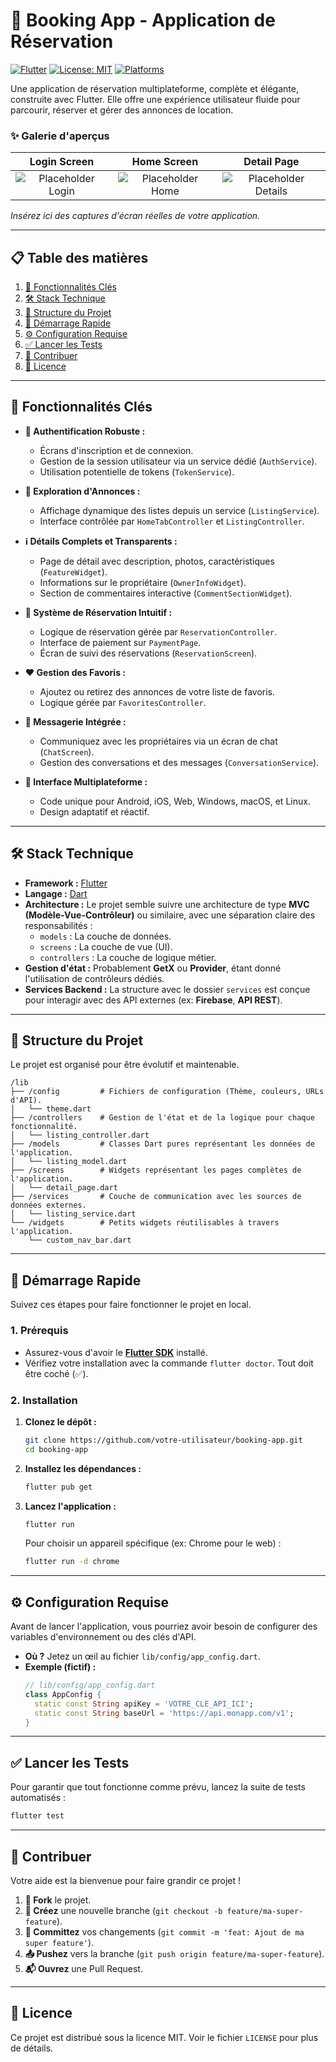 # 🏨 Booking App - Application de Réservation

[![Flutter](https://img.shields.io/badge/Built%20with-Flutter-02569B?style=for-the-badge&logo=flutter)](https://flutter.dev)
[![License: MIT](https://img.shields.io/badge/License-MIT-yellow.svg?style=for-the-badge)](https://opensource.org/licenses/MIT)
[![Platforms](https://img.shields.io/badge/Platform-iOS%20%7C%20Android%20%7C%20Web%20%7C%20Desktop-lightgrey.svg?style=for-the-badge)]()

Une application de réservation multiplateforme, complète et élégante, construite avec Flutter. Elle offre une expérience utilisateur fluide pour parcourir, réserver et gérer des annonces de location.

### ✨ Galerie d'aperçus

| Login Screen | Home Screen | Detail Page |
| :---: | :---: | :---: |
| ![Placeholder Login](https://via.placeholder.com/300x600.png?text=Login+Screen) | ![Placeholder Home](https://via.placeholder.com/300x600.png?text=Home+Screen) | ![Placeholder Details](https://via.placeholder.com/300x600.png?text=Detail+Page) |
*Insérez ici des captures d'écran réelles de votre application.*

---

## 📋 Table des matières

1.  [🌟 Fonctionnalités Clés](#-fonctionnalités-clés)
2.  [🛠️ Stack Technique](#️-stack-technique)
3.  [📂 Structure du Projet](#-structure-du-projet)
4.  [🚀 Démarrage Rapide](#-démarrage-rapide)
5.  [⚙️ Configuration Requise](#️-configuration-requise)
6.  [✅ Lancer les Tests](#-lancer-les-tests)
7.  [🤝 Contribuer](#-contribuer)
8.  [📄 Licence](#-licence)

---

## 🌟 Fonctionnalités Clés

-   **🔑 Authentification Robuste :**
    -   Écrans d'inscription et de connexion.
    -   Gestion de la session utilisateur via un service dédié (`AuthService`).
    -   Utilisation potentielle de tokens (`TokenService`).

-   **🏡 Exploration d'Annonces :**
    -   Affichage dynamique des listes depuis un service (`ListingService`).
    -   Interface contrôlée par `HomeTabController` et `ListingController`.

-   **ℹ️ Détails Complets et Transparents :**
    -   Page de détail avec description, photos, caractéristiques (`FeatureWidget`).
    -   Informations sur le propriétaire (`OwnerInfoWidget`).
    -   Section de commentaires interactive (`CommentSectionWidget`).

-   **📅 Système de Réservation Intuitif :**
    -   Logique de réservation gérée par `ReservationController`.
    -   Interface de paiement sur `PaymentPage`.
    -   Écran de suivi des réservations (`ReservationScreen`).

-   **❤️ Gestion des Favoris :**
    -   Ajoutez ou retirez des annonces de votre liste de favoris.
    -   Logique gérée par `FavoritesController`.

-   **💬 Messagerie Intégrée :**
    -   Communiquez avec les propriétaires via un écran de chat (`ChatScreen`).
    -   Gestion des conversations et des messages (`ConversationService`).

-   **📱 Interface Multiplateforme :**
    -   Code unique pour Android, iOS, Web, Windows, macOS, et Linux.
    -   Design adaptatif et réactif.

---

## 🛠️ Stack Technique

-   **Framework :** [Flutter](https://flutter.dev)
-   **Langage :** [Dart](https://dart.dev)
-   **Architecture :** Le projet semble suivre une architecture de type **MVC (Modèle-Vue-Contrôleur)** ou similaire, avec une séparation claire des responsabilités :
    -   `models` : La couche de données.
    -   `screens` : La couche de vue (UI).
    -   `controllers` : La couche de logique métier.
-   **Gestion d'état :** Probablement **GetX** ou **Provider**, étant donné l'utilisation de contrôleurs dédiés.
-   **Services Backend :** La structure avec le dossier `services` est conçue pour interagir avec des API externes (ex: **Firebase**, **API REST**).

---

## 📂 Structure du Projet

Le projet est organisé pour être évolutif et maintenable.

```
/lib
├── /config         # Fichiers de configuration (Thème, couleurs, URLs d'API).
│   └── theme.dart
├── /controllers    # Gestion de l'état et de la logique pour chaque fonctionnalité.
│   └── listing_controller.dart
├── /models         # Classes Dart pures représentant les données de l'application.
│   └── listing_model.dart
├── /screens        # Widgets représentant les pages complètes de l'application.
│   └── detail_page.dart
├── /services       # Couche de communication avec les sources de données externes.
│   └── listing_service.dart
└── /widgets        # Petits widgets réutilisables à travers l'application.
    └── custom_nav_bar.dart
```

---

## 🚀 Démarrage Rapide

Suivez ces étapes pour faire fonctionner le projet en local.

### 1. Prérequis

-   Assurez-vous d'avoir le **[Flutter SDK](https://flutter.dev/docs/get-started/install)** installé.
-   Vérifiez votre installation avec la commande `flutter doctor`. Tout doit être coché (✅).

### 2. Installation

1.  **Clonez le dépôt :**
    ```sh
    git clone https://github.com/votre-utilisateur/booking-app.git
    cd booking-app
    ```

2.  **Installez les dépendances :**
    ```sh
    flutter pub get
    ```

3.  **Lancez l'application :**
    ```sh
    flutter run
    ```
    Pour choisir un appareil spécifique (ex: Chrome pour le web) :
    ```sh
    flutter run -d chrome
    ```

---

## ⚙️ Configuration Requise

Avant de lancer l'application, vous pourriez avoir besoin de configurer des variables d'environnement ou des clés d'API.

-   **Où ?** Jetez un œil au fichier `lib/config/app_config.dart`.
-   **Exemple (fictif) :**
    ```dart
    // lib/config/app_config.dart
    class AppConfig {
      static const String apiKey = 'VOTRE_CLE_API_ICI';
      static const String baseUrl = 'https://api.monapp.com/v1';
    }
    ```

---

## ✅ Lancer les Tests

Pour garantir que tout fonctionne comme prévu, lancez la suite de tests automatisés :

```sh
flutter test
```

---

## 🤝 Contribuer

Votre aide est la bienvenue pour faire grandir ce projet !

1.  **🍴 Fork** le projet.
2.  **🌿 Créez** une nouvelle branche (`git checkout -b feature/ma-super-feature`).
3.  **💾 Committez** vos changements (`git commit -m 'feat: Ajout de ma super feature'`).
4.  **📤 Pushez** vers la branche (`git push origin feature/ma-super-feature`).
5.  **📬 Ouvrez** une Pull Request.

---

## 📄 Licence

Ce projet est distribué sous la licence MIT. Voir le fichier `LICENSE` pour plus de détails.
